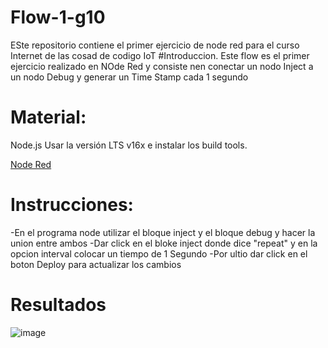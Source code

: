 # Flow-1-g10
ESte repositorio contiene el primer ejercicio de node red para el curso Internet de las cosad de codigo IoT 
#Introduccion. Este flow es el primer ejercicio realizado en NOde Red y consiste nen conectar un nodo Inject a un nodo Debug y generar un Time Stamp cada 1 segundo 
# Material: 
Node.js Usar la versión LTS v16x e instalar los build tools.

[Node Red](https://nodered.org/docs/getting-started/local)

# Instrucciones:
-En el programa node utilizar el bloque inject y el bloque debug y hacer la union entre ambos
-Dar click en el bloke inject donde dice "repeat" y en la opcion interval colocar un tiempo de 1 Segundo
-Por ultio dar click en el boton Deploy para actualizar los cambios
# Resultados
![image](https://user-images.githubusercontent.com/111294967/187208442-cb3dd46e-9fe7-4976-9ff5-1020867dae5e.png)

#
